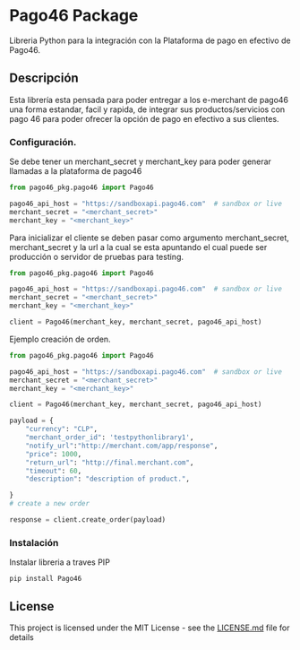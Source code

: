 # Pago46 Package

Libreria Python para la integración con la Plataforma de pago en efectivo de Pago46.

## Descripción

Esta librería esta pensada para poder entregar a los e-merchant de pago46 una forma estandar, facil y rapida,
de integrar sus productos/servicios con pago 46 para poder ofrecer la opción de pago en efectivo a sus clientes.


### Configuración.

Se debe tener un merchant_secret y merchant_key para poder generar llamadas a la plataforma de pago46

```python
from pago46_pkg.pago46 import Pago46

pago46_api_host = "https://sandboxapi.pago46.com"  # sandbox or live
merchant_secret = "<merchant_secret>"
merchant_key = "<merchant_key>"


```
Para inicializar el cliente se deben pasar como argumento merchant_secret, merchant_secret y la url a la cual se esta apuntando
el cual puede ser producción o servidor de pruebas para testing.

```python
from pago46_pkg.pago46 import Pago46

pago46_api_host = "https://sandboxapi.pago46.com"  # sandbox or live
merchant_secret = "<merchant_secret>"
merchant_key = "<merchant_key>"

client = Pago46(merchant_key, merchant_secret, pago46_api_host)

```
Ejemplo creación de orden.

```python
from pago46_pkg.pago46 import Pago46

pago46_api_host = "https://sandboxapi.pago46.com"  # sandbox or live
merchant_secret = "<merchant_secret>"
merchant_key = "<merchant_key>"

client = Pago46(merchant_key, merchant_secret, pago46_api_host)

payload = {
    "currency": "CLP",
    "merchant_order_id": 'testpythonlibrary1',
    "notify_url":"http://merchant.com/app/response",
    "price": 1000,
    "return_url": "http://final.merchant.com",
    "timeout": 60,
    "description": "description of product.",

}
# create a new order

response = client.create_order(payload)
```

### Instalación

Instalar libreria a traves PIP 

```
pip install Pago46
```


## License

This project is licensed under the MIT License - see the [LICENSE.md](LICENSE.md) file for details


